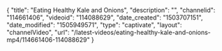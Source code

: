 {
    "title": "Eating Healthy Kale and Onions",
    "description": "",
    "channelid": "114661406",
    "videoid": "114088629",
    "date_created": "1503707151",
    "date_modified": "1505949571",
    "type": "captivate",
    "layout": "channelVideo",
    "url": "\/latest-videos\/eating-healthy-kale-and-onions-mp4\/114661406-114088629"
}